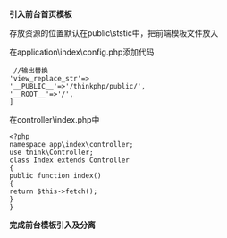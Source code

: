 **引入前台首页模板**

存放资源的位置默认在public\ststic中，把前端模板文件放入

在application\index\config.php添加代码

     //输出替换
    'view_replace_str'=>
    '__PUBLIC__'=>'/thinkphp/public/',
    '__ROOT__'=>'/',
    ]

在controller\index.php中

    <?php
    namespace app\index\controller;
    use tnink\Controller;
    class Index extends Controller
    {
    public function index()
    {
    return $this->fetch();
    }
    }


**完成前台模板引入及分离**

